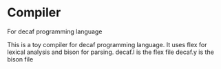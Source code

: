 # Compiler
For decaf programming language

This is a toy compiler for decaf programming language.
It uses flex for lexical analysis and bison for parsing.
decaf.l is the flex file
decaf.y is the bison file
